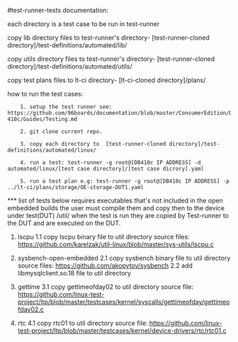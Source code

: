 #test-runner-tests documentation:

each directory is a test case to be run in test-runner

copy lib directory files to test-runner's directory- 
[test-runner-cloned directory]/test-definitions/automated/lib/

copy utils directory files to test-runner's directory- 
[test-runner-cloned directory]/test-definitions/automated/utils/

copy test plans files to lt-ci directory- 
[lt-ci-cloned directory]/plans/

how to run the test cases:
	
        1. setup the test runner see: https://github.com/96boards/documentation/blob/master/ConsumerEdition/DragonBoard-410c/Guides/Testing.md

        2. git clone current repo.

        3. copy each directory to  [test-runner-cloned directory]/test-definitions/automated/linux/

        4. run a test: test-runner -g root@[DB410c IP ADDRESS] -d automated/linux/[test case directory]/[test case dicrory].yaml

        5. run a test plan e.g: test-runner -g root@[DB410c IP ADDRESS] -p ../lt-ci/plans/storage/OE-storage-DUT1.yaml

*** list of tests below requires executables that's not included in the open embedded builds
the user must compile them and copy then to the device under test(DUT) <test-case-directory>/util/
when the test is run they are copied by Test-runner to the DUT and are executed on the DUT.


1. lscpu
	1.1 copy lscpu binary file to util directory
		source files: https://github.com/karelzak/util-linux/blob/master/sys-utils/lscpu.c

2. sysbench-open-embedded
	2.1 copy sysbench binary file to util directory 
		source files: https://github.com/akopytov/sysbench
	2.2 add libmysqlclient.so.18 file to util directory

3. gettime
	3.1 copy gettimeofday02 to util directory
		source file: https://github.com/linux-test-project/ltp/blob/master/testcases/kernel/syscalls/gettimeofday/gettimeofday02.c

4. rtc
	4.1 copy rtc01 to util directory
		source file: https://github.com/linux-test-project/ltp/blob/master/testcases/kernel/device-drivers/rtc/rtc01.c

